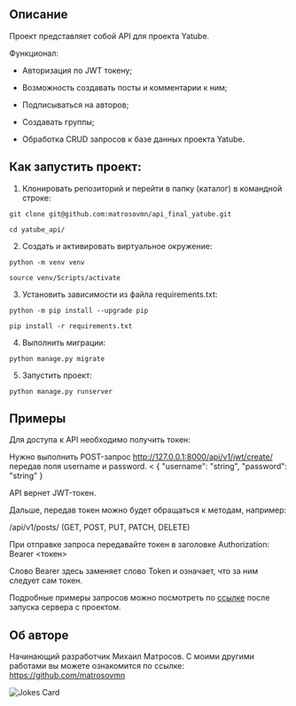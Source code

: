 ## Описание
Проект представляет собой API для проекта Yatube.

Функционал:

* Авторизация по JWT токену;

* Возможность создавать посты и комментарии к ним;

* Подписываться на авторов;

* Создавать группы;

* Обработка CRUD запросов к базе данных проекта Yatube.


## Как запустить проект:
1. Клонировать репозиторий и перейти в папку (каталог) в командной строке:
```
git clone git@github.com:matrosovmn/api_final_yatube.git
```
```
cd yatube_api/
```
2. Cоздать и активировать виртуальное окружение:
```
python -m venv venv
```
```
source venv/Scripts/activate
```
3. Установить зависимости из файла requirements.txt:
```
python -m pip install --upgrade pip
```
```
pip install -r requirements.txt
```
4. Выполнить миграции:
```
python manage.py migrate
```
5. Запустить проект:
```
python manage.py runserver
```


## Примеры
Для доступа к API необходимо получить токен: 

Нужно выполнить POST-запрос http://127.0.0.1:8000/api/v1/jwt/create/ передав поля username и password. 
<
{
  "username": "string",
  "password": "string"
}
>
API вернет JWT-токен.

Дальше, передав токен можно будет обращаться к методам, например:

/api/v1/posts/ (GET, POST, PUT, PATCH, DELETE)

При отправке запроса передавайте токен в заголовке Authorization: Bearer <токен>

Слово Bearer здесь заменяет слово Token и означает, что за ним следует сам токен.

Подробные примеры запросов можно посмотреть по [ссылке](http://127.0.0.1:8000/redoc/) после запуска сервера с проектом.


## Об авторе
Начинающий разработчик Михаил Матросов. С моими другими работами вы можете ознакомится по ссылке: https://github.com/matrosovmn


![Jokes Card](https://readme-jokes.vercel.app/api)

